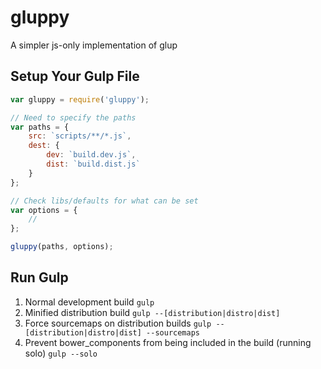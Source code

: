 # gluppy
A simpler js-only implementation of glup

## Setup Your Gulp File
```javascript
var gluppy = require('gluppy');

// Need to specify the paths
var paths = {
    src: `scripts/**/*.js`,
    dest: {
        dev: `build.dev.js`,
        dist: `build.dist.js`
    }
};

// Check libs/defaults for what can be set
var options = {
    //
};

gluppy(paths, options);
```

## Run Gulp

1. Normal development build `gulp`
2. Minified distribution build `gulp --[distribution|distro|dist]`
3. Force sourcemaps on distribution builds `gulp --[distribution|distro|dist] --sourcemaps`
4. Prevent bower_components from being included in the build (running solo) `gulp --solo`
